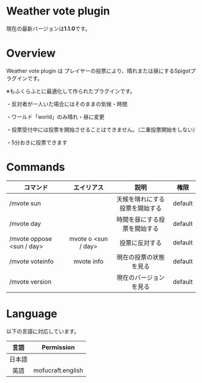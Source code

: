 # Weather vote plugin
現在の最新バージョンは**1.1.0**です。
# Overview
Weather vote plugin は プレイヤーの投票により、晴れまたは昼にするSpigotプラグインです。

※もふくらふとに最適化して作られたプラグインです。

・反対者が一人いた場合にはそのままの気候・時間

・ワールド「world」のみ晴れ・昼に変更

・投票受付中には投票を開始させることはできません。（二重投票開始をしない）

・5分おきに投票できます

# Commands

| コマンド | エイリアス | 説明 | 権限 |
| --- | :---: | :---: | --- |
|/mvote sun|  |天候を晴れにする投票を開始する|default|
|/mvote day| |時間を昼にする投票を開始する|default|
|/mvote oppose <sun / day>| mvote o <sun / day> |投票に反対する|default|
|/mvote voteinfo| mvote info |現在の投票の状態を見る|default|
|/mvote version| |現在のバージョンを見る|default|

# Language
以下の言語に対応しています。

| 言語  |     Permission     |
|:---:|:------------------:|
| 日本語 |                    |
| 英語  | mofucraft.english  |